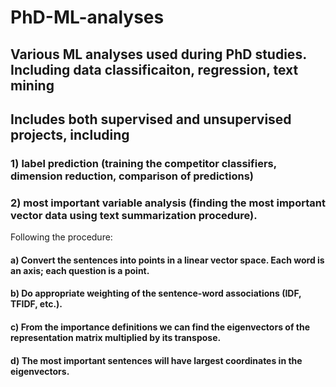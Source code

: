 # PhD-ML-analyses
## Various ML analyses used during PhD studies. Including data classificaiton, regression, text mining

## Includes both supervised and unsupervised projects, including 
### 1) label prediction (training the competitor classifiers, dimension reduction, comparison of predictions)

### 2) most important variable analysis (finding the most important vector data using text summarization procedure). 
Following the procedure:

   #### a) Convert the sentences into points in a linear vector space. Each word is an axis; each question is a point.
   #### b) Do appropriate weighting of the sentence-word associations (IDF, TFIDF, etc.).
   #### c) From the importance definitions we can find the eigenvectors of the representation matrix multiplied by its transpose. 
   #### d) The most important sentences will have largest coordinates in the eigenvectors.


